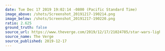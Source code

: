 ```yaml
---
date: Tue Dec 17 2019 19:02:14 -0800 (Pacific Standard Time)
image_above: /shots/Screenshot_20191217-190214.png
image_below: /shots/Screenshot_20191217-190220.png
ratio: 2.625
ground_truth: false
source_url: https://www.theverge.com/2019/12/17/21024785/star-wars-lightsabers-sequels-rise-of-skywalker-special-effects-light-cgi-digital
source_name: The Verge
source_published: 2019-12-17
---
```

